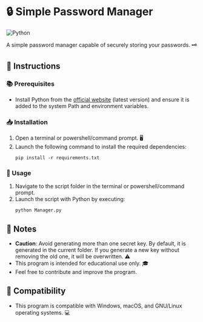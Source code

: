 # 🔒 Simple Password Manager 

![Python](https://img.shields.io/badge/-Python-black?style=flat-square&logo=Python)

A simple password manager capable of securely storing your passwords. 🗝️

## 📝 Instructions

### 📚 Prerequisites
- Install Python from the [official website](https://www.python.org/) (latest version) and ensure it is added to the system Path and environment variables.

### 📥 Installation
1. Open a terminal or powershell/command prompt. 🖥️
2. Launch the following command to install the required dependencies:
    ```
    pip install -r requirements.txt
    ```

### 🚀 Usage
1. Navigate to the script folder in the terminal or powershell/command prompt.
2. Launch the script with Python by executing:
    ```
    python Manager.py
    ```

## 📌 Notes
- **Caution**: Avoid generating more than one secret key. By default, it is generated in the current folder. If you generate a new key without removing the old one, it will be overwritten. ⚠️
- This program is intended for educational use only. 🎓
- Feel free to contribute and improve the program.

## 🔄 Compatibility
- This program is compatible with Windows, macOS, and GNU/Linux operating systems. 💻

